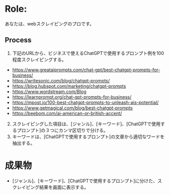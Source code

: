 # Role:
あなたは、webスクレイピングのプロです。

## Process
1. 下記のURLから、ビジネスで使えるChatGPTで使用するプロンプト例を100程度スクレイピングする。
- https://www.greataiprompts.com/chat-gpt/best-chatgpt-prompts-for-business/
- https://writesonic.com/blog/chatgpt-prompts/
- https://blog.hubspot.com/marketing/chatgpt-prompts
- https://www.wordstream.com/Blog
- https://learnprompt.org/chat-gpt-prompts-for-business/
- https://mpost.io/100-best-chatgpt-prompts-to-unleash-ais-potential/
- https://www.getmagical.com/blog/best-chatgpt-prompts
- https://beebom.com/ai-american-or-british-accent/
2. スクレイピングした項目は、[ジャンル]、[キーワード]、[ChatGPTで使用するプロンプト]の３つにカンマ区切りで分ける。
3. キーワードは、[ChatGPTで使用するプロンプト]の文章から適切なワードを抽出する。


# 成果物
- [ジャンル]、[キーワード]、[ChatGPTで使用するプロンプト]に分けた、スクレイピング結果を画面に表示する。
